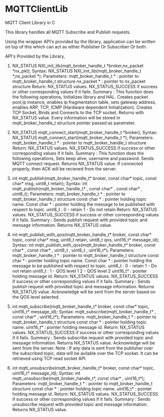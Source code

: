 # MQTTClientLib
MQTT Client Library in C

This library handles all MQTT Subscribe and Publish requests.

Using the wrapper API's provided by the library, application can be written on top of this which can act as either Publisher Or Subscriber Or both.

API's Provided by the Library,

1) NX_STATUS NXI_init_lib(mqtt_broker_handle_t *broker,nx_packet *nx_pkt);
Syntax:
	NX_STATUS NXI_init_lib(mqtt_broker_handle_t *,nx_packet *);
Parameters:
  mqtt_broker_handle_t * : pointer to mqtt_broker_handle_t structure
  nx_packet * : pointer to nx_packet structure
Return:
  NX_STATUS values.
  NX_STATUS_SUCCESS if success or other corresponding values if it fails.
Summary :
  This function does the following operations,
  Initializes library and HAL.
  Creates packet pool,ip instance, enables ip fragmentation table, sets gateway address, enables ARP, TCP, ICMP (Hardware dependent Initialization).
  Creates TCP Socket, Binds and Connects to the TCP socket.
  Returns with NX_STATUS value.
  Every information will be stored in mqtt_broker_handle_t structure pointer passed as parameter.

2) NX_STATUS mqtt_connect_start(mqtt_broker_handle_t *broker);
Syntax:
	NX_STATUS mqtt_connect_start(mqtt_broker_handle_t *);
Parameters:
  mqtt_broker_handle_t * : pointer to mqtt_broker_handle_t structure
Return:
  NX_STATUS values.
  NX_STATUS_SUCCESS if success or other corresponding values if it fails.
Summary :
  This function does the following operations,
  Sets keep alive, username and password.
  Sends MQTT connect request.
  Returns NX_STATUS value.
  If connected properly, then ACK will be recieved from the server.

3) int mqtt_publish(mqtt_broker_handle_t* broker, const char* topic, const char* msg, uint8_t retain);
Syntax:
  int mqtt_publish(mqtt_broker_handle_t* , const char* , const char* , uint8_t);
Parameters:
mqtt_broker_handle_t * : pointer to mqtt_broker_handle_t structure
const char * : pointer holding topic name.
Const char * : pointer holding the message to be published with respect to topic.
uint8_t : 0 - retain
          1 - Do not retain 
Return:
  NX_STATUS values.
  NX_STATUS_SUCCESS if success or other corresponding values if it fails.
Summary :
  Sends publish request with provided topic and message information.
  Returns NX_STATUS value.

4) int mqtt_publish_with_qos(mqtt_broker_handle_t* broker, const char* topic, const char* msg, uint8_t retain, uint8_t qos, uint16_t* message_id);
Syntax:
  int mqtt_publish_with_qos(mqtt_broker_handle_t* broker, const char* , const char* , uint8_t , uint8_t , uint16_t*);
Parameters:
  mqtt_broker_handle_t * : pointer to mqtt_broker_handle_t structure
  const char * : pointer holding topic name.
  Const char * : pointer holding the message to be published with respect to topic.
  uint8_t : 0 - retain
            1 - Do not retain 
  uint8_t : 1 - QOS level 1
            2 - QOS level 2
  uint16_t* : pointer holding message id.
Return:
  NX_STATUS values.
  NX_STATUS_SUCCESS if success or other corresponding values if it fails.
Summary :
  Sends publish request with provided topic and message information.
  Returns NX_STATUS value.
  Acknowledge will be sent from the server based on the QOS level selected.

5) int mqtt_subscribe(mqtt_broker_handle_t* broker, const char* topic, uint16_t* message_id);
Syntax:
  mqtt_subscribe(mqtt_broker_handle_t* , const char* , uint16_t*);
Parameters:
  mqtt_broker_handle_t * : pointer to mqtt_broker_handle_t structure
  const char * : pointer holding topic name.
  uint16_t* : pointer holding message id.
Return:
  NX_STATUS values.
  NX_STATUS_SUCCESS if success or other corresponding values if it fails.
Summary :
  Sends subscribe request with provided topic and message information.
  Returns NX_STATUS value.
  Acknowledge will be sent from the server.
  Note : If any data is sent from the publisher over the subscribed topic, data will be avilable over the TCP socket. It can be     retrieved using TCP read socket API.

6) int mqtt_unsubscribe(mqtt_broker_handle_t* broker, const char* topic, uint16_t* message_id);
Syntax:
  int mqtt_unsubscribe(mqtt_broker_handle_t*, const char* , uint16_t*);
Parameters:
  mqtt_broker_handle_t * : pointer to mqtt_broker_handle_t structure
  const char * : pointer holding topic name.
  uint16_t* : pointer holding message id.
Return:
  NX_STATUS values.
  NX_STATUS_SUCCESS if success or other corresponding values if it fails.
Summary :
  Sends unsubscribe request with provided topic and message information.
  Returns NX_STATUS value.

